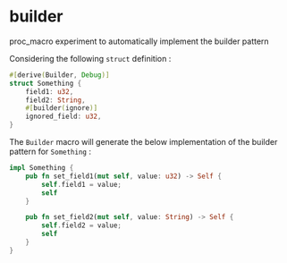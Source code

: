 # builder

proc_macro experiment to automatically implement the builder pattern

Considering the following `struct` definition :

```rust
#[derive(Builder, Debug)]
struct Something {
    field1: u32,
    field2: String,
    #[builder(ignore)]
    ignored_field: u32,
}
```

The `Builder` macro will generate the below implementation of the builder pattern for `Something` :

```rust
impl Something {
    pub fn set_field1(mut self, value: u32) -> Self {
        self.field1 = value;
        self
    }

    pub fn set_field2(mut self, value: String) -> Self {
        self.field2 = value;
        self
    }
}

```
